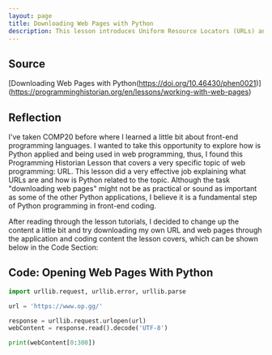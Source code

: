 ```yaml
---
layout: page
title: Downloading Web Pages with Python
description: This lesson introduces Uniform Resource Locators (URLs) and explains how to use Python to download and save the contents of a web page to your local hard drive.
---
```

## Source
[Downloading Web Pages with Python(https://doi.org/10.46430/phen0021)]
(https://programminghistorian.org/en/lessons/working-with-web-pages)


## Reflection

I've taken COMP20 before where I learned a little bit about front-end programming languages. I wanted to take this opportunity to explore how is Python applied and being used in web programming, thus, I found this Programming Historian Lesson that covers a very specific topic of web programming: URL. This lesson did a very effective job explaining what URLs are and how is Python related to the topic. Although the task "downloading web pages" might not be as practical or sound as important as some of the other Python applications, I believe it is a fundamental step of Python programming in front-end coding. 

After reading through the lesson tutorials, I decided to change up the content a little bit and try downloading my own URL and web pages through the application and coding content the lesson covers, which can be shown below in the Code Section:


## Code: Opening Web Pages With Python
```python
import urllib.request, urllib.error, urllib.parse

url = 'https://www.op.gg/'

response = urllib.request.urlopen(url)
webContent = response.read().decode('UTF-8')

print(webContent[0:300])
```
